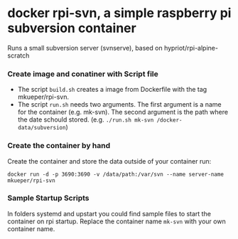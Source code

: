 # docker rpi-svn, a simple raspberry pi subversion container

Runs a small subversion server (svnserve), based on hypriot/rpi-alpine-scratch

### Create image and conatiner with Script file
- The script `build.sh` creates a image from Dockerfile with the tag mkueper/rpi-svn.
- The script `run.sh` needs two arguments. The first argument is a name for the container (e.g. mk-svn). The second argument is the path where the date schould stored. (e.g. ```./run.sh mk-svn /docker-data/subversion```)

### Create the container by hand
Create the container and store the data outside of your container run:
```
docker run -d -p 3690:3690 -v /data/path:/var/svn --name server-name mkueper/rpi-svn
```

### Sample Startup Scripts
In folders systemd and upstart you could find sample files to start the container on rpi startup. Replace the container name `mk-svn` with your own container name.

